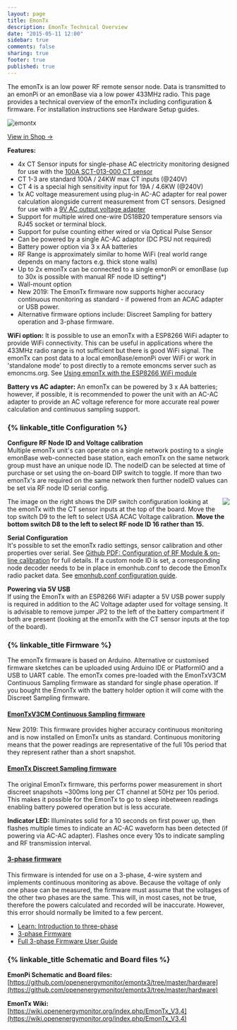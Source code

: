 ```yaml
---
layout: page
title: EmonTx
description: EmonTx Technical Overview
date: "2015-05-11 12:00"
sidebar: true
comments: false
sharing: true
footer: true
published: true
---
```


The emonTx is an low power RF remote sensor node. Data is transmitted to an emonPi or an emonBase via a low power 433MHz radio. This page provides a technical overview of the emonTx including configuration & firmware. For installation instructions see Hardware Setup guides.

![emontx](/images/setup/emontx.jpg)

<a class="btn pull-right" href="http://shop.openenergymonitor.com/emontx-v3-electricity-monitoring-transmitter-unit-433mhz/">View in Shop &rarr; </a>

**Features:**

- 4x CT Sensor inputs for single-phase AC electricity monitoring designed for use with the [100A SCT-013-000 CT sensor](https://shop.openenergymonitor.com/100a-max-clip-on-current-sensor-ct/)
- CT 1-3 are standard 100A / 24KW max CT inputs (@240V)
- CT 4 is a special high sensitivity input for 19A / 4.6KW (@240V)
- 1x AC voltage measurement using plug-in AC-AC adapter for real power calculation alongside current measurement from CT sensors. Designed for use with a [9V AC output voltage adapter](https://shop.openenergymonitor.com/ac-ac-power-supply-adapter-ac-voltage-sensor-uk-plug/)
- Support for multiple wired one-wire DS18B20 temperature sensors via RJ45 socket or terminal block.
- Support for pulse counting either wired or via Optical Pulse Sensor
- Can be powered by a single AC-AC adaptor (DC PSU not required)
- Battery power option via 3 x AA batteries
- RF Range is approximately similar to home WiFi (real world range depends on many factors e.g. thick stone walls)
- Up to 2x emonTx can be connected to a single emonPi or emonBase (up to 30x is possible with manual RF node ID setting*)
- Wall-mount option
- New 2019: The EmonTx firmware now supports higher accuracy continuous monitoring as standard - if powered from an ACAC adapter or USB power. 
- Alternative firmware options include: Discreet Sampling for battery operation and 3-phase firmware.

**WiFi option:** It is possible to use an emonTx with a ESP8266 WiFi adapter to provide WiFi connectivity. This can be useful in applications where the 433MHz radio range is not sufficient but there is good WiFi signal. The emonTx can post data to a local emonBase/emonPi over WiFi or work in 'standalone mode' to post directly to a remote emoncms server such as emoncms.org. See [Using emonTx with the ESP8266 WiFi module](/setup/esp8266-adapter-emontx/)

**Battery vs AC adapter:**
An emonTx can be powered by 3 x AA batteries; however, if possible, it is recommended to power the unit with an AC-AC adapter to provide an AC voltage reference for more accurate real power calculation and continuous sampling support.

### {% linkable_title Configuration %}

**Configure RF Node ID and Voltage calibration**<br>
Multiple emonTx unit's can operate on a single network posting to a single emonBase web-connected base station, each emonTx on the same network group must have an unique node ID. The nodeID can be selected at time of purchase or set using the on-board DIP switch to toggle. If more than two emonTx's are required on the same network then further nodeID values can be set via RF node ID serial config.

<img src="/images/setup/emontx_dipswitch.jpg" style="max-width:400px; float:right; padding:0 0 10px 10px">

The image on the right shows the DIP switch configuration looking at the emonTx with the CT sensor inputs at the top of the board. Move the top switch D9 to the left to select USA ACAC Voltage calibration. **Move the bottom switch D8 to the left to select RF node ID 16 rather than 15.**

**Serial Configuration**<br>
It's possible to set the emonTx radio settings, sensor calibration and other properties over serial. See [Github PDF: Configuration of RF Module & on-line calibration](https://github.com/openenergymonitor/EmonTxV3CM/blob/v1.6/Config.pdf) for full details. If a custom node ID is set, a corresponding node decoder needs to be in place in emonhub.conf to decode the EmonTx radio packet data. See [emonhub.conf configuration guide](https://github.com/openenergymonitor/emonhub/blob/emon-pi/configuration.md).

**Powering via 5V USB**<br>
If using the EmonTx with an ESP8266 WiFi adapter a 5V USB power supply is required in addition to the AC Voltage adapter used for voltage sensing. It is advisable to remove jumper JP2 to the left of the battery compartment if both are present (looking at the emonTx with the CT sensor inputs at the top of the board).

### {% linkable_title Firmware %}

The emonTx firmware is based on Arduino. Alternative or customised firmware sketches can be uploaded using Arduino IDE or PlatformIO and a USB to UART cable. The emonTx comes pre-loaded with the EmonTxV3CM Continuous Sampling firmware as standard for single phase operation. If you bought the EmonTx with the battery holder option it will come with the Discreet Sampling firmware.

#### [EmonTxV3CM Continuous Sampling firmware](https://github.com/openenergymonitor/EmonTxV3CM)

New 2019: This firmware provides higher accuracy continuous monitoring and is now installed on EmonTx units as standard. Continuous monitoring means that the power readings are representative of the full 10s period that they represent rather than a short snapshot.

#### [EmonTx Discreet Sampling firmware](https://github.com/openenergymonitor/emontx3/tree/master/firmware)

The original EmonTx firmware, this performs power measurement in short discreet snapshots ~300ms long per CT channel at 50Hz per 10s period. This makes it possible for the EmonTx to go to sleep inbetween readings enabling battery powered operation but is less accurate.<br>

**Indicator LED:** Illuminates solid for a 10 seconds on first power up, then flashes multiple times to indicate an AC-AC waveform has been detected (if powering via AC-AC adapter). Flashes once every 10s to indicate sampling and RF transmission interval.

#### [3-phase firmware](https://github.com/openenergymonitor/emontx-3phase)

This firmware is intended for use on a 3-phase, 4-wire system and implements continuous monitoring as above. Because the voltage of only one phase can be measured, the firmware must assume that the voltages of the other two phases are the same. This will, in most cases, not be true, therefore the powers calculated and recorded will be inaccurate. However, this error should normally be limited to a few percent.

- [Learn: Introduction to three-phase](https://learn.openenergymonitor.org/electricity-monitoring/ac-power-theory/3-phase-power)
- [3-phase Firmware](https://github.com/openenergymonitor/emontx-3phase) 
- [Full 3-phase Firmware User Guide](https://github.com/openenergymonitor/emontx-3phase/blob/master/emontx-3-phase-userguide.pdf)

### {% linkable_title Schematic and Board files %}

**EmonPi Schematic and Board files:**<br> [https://github.com/openenergymonitor/emontx3/tree/master/hardware](https://github.com/openenergymonitor/emontx3/tree/master/hardware)

**EmonTx Wiki:**<br> [https://wiki.openenergymonitor.org/index.php/EmonTx_V3.4](https://wiki.openenergymonitor.org/index.php/EmonTx_V3.4)
